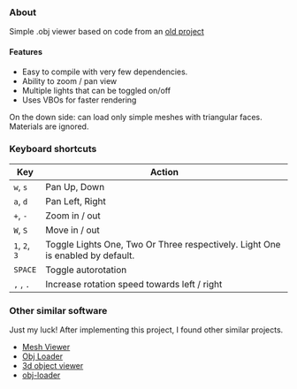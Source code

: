 ### About
Simple .obj viewer based on code from an [old project](http://openglsamples.sourceforge.net/projects/index.php/blog/index/)

#### Features

* Easy to compile with very few dependencies.
* Ability to zoom / pan view
* Multiple lights that can be toggled on/off
* Uses VBOs for faster rendering

On the down side: can load only simple meshes with triangular faces. Materials are ignored.

### Keyboard shortcuts

| Key | Action|
|-----|-------|
| `w`, `s` | Pan Up, Down |
| `a`, `d` | Pan Left, Right |
| `+`, `-` | Zoom in / out |
| `W`, `S` | Move in / out |
| `1`, `2`, `3` | Toggle Lights One, Two Or Three respectively. Light One is enabled by default. |
| `SPACE` | Toggle autorotation |
| `,` , `.` | Increase rotation speed towards left / right |

### Other similar software
Just my luck! After implementing this project, I found other similar projects.

* [Mesh Viewer](http://mview.sourceforge.net/)
* [Obj Loader](http://sourceforge.net/projects/objloader/)
* [3d object viewer](https://code.google.com/p/3d-object-viewer/downloads/list)
* [obj-loader](https://github.com/roneygomes/obj-loader)
